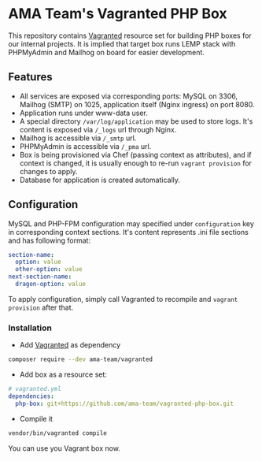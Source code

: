 # AMA Team's Vagranted PHP Box

This repository contains [Vagranted][vagranted] resource set for
building PHP boxes for our internal projects. It is implied that target
box runs LEMP stack with PHPMyAdmin and Mailhog on board for easier 
development.

## Features

- All services are exposed via corresponding ports: MySQL on 3306, 
Mailhog (SMTP) on 1025, application itself (Nginx ingress) on port 8080.
- Application runs under www-data user.
- A special directory `/var/log/application` may be used to store logs.
It's content is exposed via `/_logs` url through Nginx.
- Mailhog is accessible via `/_smtp` url.
- PHPMyAdmin is accessible via `/_pma` url.
- Box is being provisioned via Chef (passing context as attributes),
and if context is changed, it is usually enough to re-run 
`vagrant provision` for changes to apply.
- Database for application is created automatically.

## Configuration

MySQL and PHP-FPM configuration may specified under `configuration` key
in corresponding context sections. It's content represents .ini file 
sections and has following format:

```yml
section-name:
  option: value
  other-option: value
next-section-name:
  dragon-option: value
```

To apply configuration, simply call Vagranted to recompile and 
`vagrant provision` after that.

### Installation

- Add [Vagranted][vagranted] as dependency

```bash
composer require --dev ama-team/vagranted
```

- Add box as a resource set:

```yml
# vagranted.yml
dependencies:
  php-box: git+https://github.com/ama-team/vagranted-php-box.git
```

- Compile it

```bash
vendor/bin/vagranted compile
```

You can use you Vagrant box now.

  [vagranted]: https://github.com/ama-team/vagranted.git
